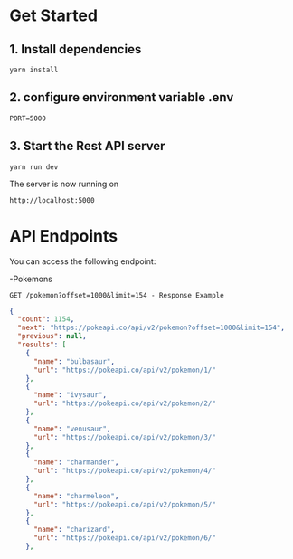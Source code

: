 # Get Started

## 1. Install dependencies
```
yarn install
```

## 2. configure environment variable .env
```
PORT=5000
```

## 3. Start the Rest API server
```
yarn run dev
```
The server is now running on 
```
http://localhost:5000
```

# API Endpoints
You can access the following endpoint:

-Pokemons

`GET /pokemon?offset=1000&limit=154 - Response Example`

```json
{
  "count": 1154,
  "next": "https://pokeapi.co/api/v2/pokemon?offset=1000&limit=154",
  "previous": null,
  "results": [
    {
      "name": "bulbasaur",
      "url": "https://pokeapi.co/api/v2/pokemon/1/"
    },
    {
      "name": "ivysaur",
      "url": "https://pokeapi.co/api/v2/pokemon/2/"
    },
    {
      "name": "venusaur",
      "url": "https://pokeapi.co/api/v2/pokemon/3/"
    },
    {
      "name": "charmander",
      "url": "https://pokeapi.co/api/v2/pokemon/4/"
    },
    {
      "name": "charmeleon",
      "url": "https://pokeapi.co/api/v2/pokemon/5/"
    },
    {
      "name": "charizard",
      "url": "https://pokeapi.co/api/v2/pokemon/6/"
    },
```
